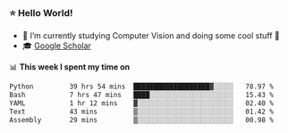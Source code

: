 ### ⭐️ Hello World!

<!--
**hologerry/hologerry** is a ✨ _special_ ✨ repository because its `README.md` (this file) appears on your GitHub profile.

Here are some ideas to get you started:

- 🔭 I’m currently working and studying on Computer Vision
- 🌱 I’m currently learning at Peking University
- 💬 Ask me about 
- 📫 How to reach me: E-mail
- 😄 Pronouns: he/his
- ⚡ Fun fact: Music is the Power
-->


- 🔭 I’m currently studying Computer Vision and doing some cool stuff 🤖
- 🎓 [Google Scholar](https://scholar.google.com/citations?user=3ykqW9wAAAAJ&hl=en)


📊 **This week I spent my time on**

<!--START_SECTION:waka-->

```txt
Python         39 hrs 54 mins  ███████████████████▓░░░░░   78.97 %
Bash           7 hrs 47 mins   ████░░░░░░░░░░░░░░░░░░░░░   15.43 %
YAML           1 hr 12 mins    ▓░░░░░░░░░░░░░░░░░░░░░░░░   02.40 %
Text           43 mins         ▒░░░░░░░░░░░░░░░░░░░░░░░░   01.42 %
Assembly       29 mins         ▒░░░░░░░░░░░░░░░░░░░░░░░░   00.98 %
```

<!--END_SECTION:waka-->
